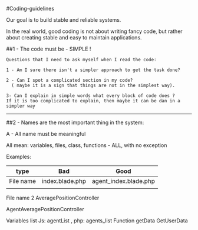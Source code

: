 #Coding-guidelines

Our goal is to build stable and reliable systems. 

In the real world, good coding is not about writing fancy code, but rather about creating stable and easy to maintain applications.

##1 -   The code must be - SIMPLE !

	Questions that I need to ask myself when I read the code: 

	1 - Am I sure there isn't a simpler approach to get the task done?

	2 - Can I spot a complicated section in my code?
      ( maybe it is a sign that things are not in the simplest way).

    3- Can I explain in simple words what every block of code does ? 
	If it is too complicated to explain, then maybe it can be dan in a simpler way 

--------------------------------------------------------------------

##2 - Names are the most important thing in the system:

A - All name must be meaningful 

All mean: variables, files, class, functions - ALL, with no exception


Examples: 

|  type | Bad  | Good  |
|---|---|---|
| File name  | index.blade.php  | agent_index.blade.php  |
|   |   |   |

File name 2
AveragePositionController


AgentAveragePositionController


Variables 
 list 
Js: agentList , php: agents_list 
Function 
getData 
GetUserData 

